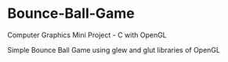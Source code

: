 # Bounce-Ball-Game
Computer Graphics Mini Project - C with OpenGL

Simple Bounce Ball Game using glew and glut libraries of OpenGL
